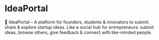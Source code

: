 # IdeaPortal
🚀 IdeaPortal – A platform for founders, students &amp; innovators to submit, share &amp; explore startup ideas. Like a social hub for entrepreneurs: submit ideas, browse others, give feedback &amp; connect with like-minded people.
